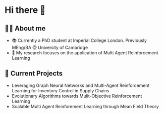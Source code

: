 # Hi there 👋 

## 🧑‍💻 About me 
- 📚 Currently a PhD student at Imperial College London. Previously MEng/BA @ University of Cambridge 
- 🔭 My research focuses on the application of Multi Agent Reinforcement Learning

## 🚀 Current Projects
- Leveraging Graph Neural Networks and Multi-Agent Reinforcement Learning for Inventory Control in Supply Chains
- Evolutionary Algorithms towards Mulit-Objective Reinforcement Learning
- Scalable Multi Agent Reinforement Learning through Mean Field Theory 
